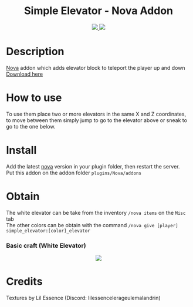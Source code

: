 <h1 align="center">
    Simple Elevator - Nova Addon
</h1>
<p align="center">
  <a href="https://github.com/CptBeffHeart/SimpleElevator/stargazers">
    <img src="https://img.shields.io/github/stars/CptBeffHeart/SimpleElevator">
  </a>
  <a href="https://github.com/CptbeffHeart/SimpleElevator/releases">
    <img src="https://img.shields.io/github/downloads/CptbeffHeart/SimpleElevator/total.svg">
  </a>
</p>

# Description

[Nova](https://github.com/xenondevs/Nova) addon which adds elevator block to teleport the player up and down<br>
[Download here](https://github.com/CptbeffHeart/SimpleElevator/releases)

# How to use
To use them place two or more elevators in the same X and Z coordinates, to move between them simply jump to go to the elevator above or sneak to go to the one below.

# Install
Add the latest [nova](https://github.com/xenondevs/Nova) version in your plugin folder, then restart the server.<br>
Put this addon on the addon folder `plugins/Nova/addons`

# Obtain
The white elevator can be take from the inventory `/nova items` on the `Misc` tab
</br>
The other colors can be obtain with the command `/nova give [player] simple_elevator:[color]_elevator`

### Basic craft (White Elevator)
<p align="center">
  <img src="https://github.com/CptbeffHeart/SimpleElevator/assets/51067790/0c0e3460-a8f2-4f88-af21-a1f393aeaadb">
</p>

# Credits
Textures by Lil Essence (Discord: lilessencelerageulemalandrin)
